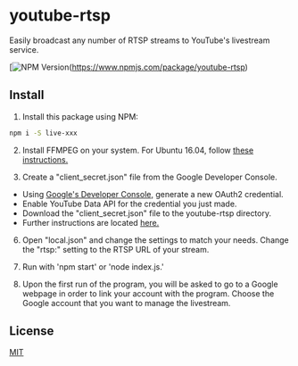 # youtube-rtsp
Easily broadcast any number of RTSP streams to YouTube's livestream service.

[![NPM Version](https://img.shields.io/npm/v/live-xxx.svg)(https://www.npmjs.com/package/youtube-rtsp)

## Install

1. Install this package using NPM:
```bash
npm i -S live-xxx
```
2. Install FFMPEG on your system. For Ubuntu 16.04, follow [these instructions.](http://ubuntuhandbook.org/index.php/2016/09/install-ffmpeg-3-1-ubuntu-16-04-ppa/)

3. Create a "client_secret.json" file from the Google Developer Console.
  * Using [Google's Developer Console,](https://console.developers.google.com/projectselector/apis/credentials) generate a new OAuth2 credential.
  * Enable YouTube Data API for the credential you just made.
  * Download the "client_secret.json" file to the youtube-rtsp directory.
  * Further instructions are located [here.](https://developers.google.com/youtube/v3/live/registering_an_application)
6. Open "local.json" and change the settings to match your needs. Change the "rtsp:" setting to the RTSP URL of your stream.

8. Run with 'npm start' or 'node index.js.'

7. Upon the first run of the program, you will be asked to go to a Google webpage in order to link your account with the program. Choose the Google account that you want to manage the livestream.

## License

[MIT](http://vjpr.mit-license.org)
